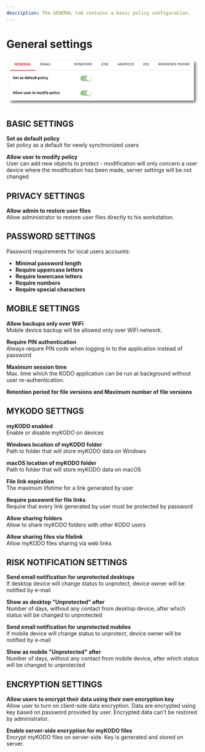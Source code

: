 ```yaml
---
description: The GENERAL tab contains a basic policy configuration.
---
```


# General settings

![General policy settings](../../../../.gitbook/assets/policies_general_s%20%281%29.png)

## BASIC SETTINGS

**Set as default policy**  
Set policy as a default for newly synchronized users 

**Allow user to modify policy**  
User can add new objects to protect - modification will only concern a user device where the modification has been made, server settings will be not changed

## **PRIVACY SETTINGS** 

**Allow admin to restore user files**  
Allow administrator to restore user files directly to his workstation.

## **PASSWORD SETTINGS**

Password requirements for local users accounts:

* **Minimal password length**
* **Require uppercase letters**
* **Require lowercase letters**
* **Require numbers**
* **Require special characters**

## **MOBILE SETTINGS**

**Allow backups only over WiFi**  
Mobile device backup will be allowed only over WiFi network.

**Require PIN authentication**  
Always require PIN code when logging in to the application instead of password

**Maximum session time**  
Max. time which the KODO application can be run at background without user re-authentication.

**Retention period for file versions and Maximum number of file versions**

## **MYKODO SETTNGS**

**myKODO enabled**  
Enable or disable myKODO on devices

**Windows location of myKODO folder**  
Path to folder that will store myKODO data on Windows

**macOS location of myKODO folder**  
Path to folder that will store myKODO data on macOS

**File link expiration**  
The maximum lifetime for a link generated by user

**Require password for file links**  
Require that every link generated by user must be protected by password

**Allow sharing folders**  
Allow to share myKODO folders with other KODO users

**Allow sharing files via filelink**  
Allow myKODO files sharing via web links

## **RISK NOTIFICATION SETTINGS**

**Send email notification for unprotected desktops**  
If desktop device will change status to unprotect, device owner will be notified by e-mail

**Show as desktop "Unprotected" after**  
Number of days, without any contact from desktop device, after which status will be changed to unprotected

**Send email notification for unprotected mobiles**  
If mobile device will change status to unprotect, device owner will be notified by e-mail

**Show as mobile "Unprotected" after**  
Number of days, without any contact from mobile device, after which status will be changed to unprotected

## ENCRYPTION SETTINGS

**Allow users to encrypt their data using their own encryption key**  
Allow user to turn on client-side data encryption. Data are encrypted using key based on password provided by user. Encrypted data can't be restored by administrator.

**Enable server-side encryption for myKODO files**   
Encrypt myKODO files on server-side. Key is generated and stored on server.

